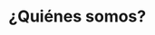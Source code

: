 <script setup>
import { VPTeamMembers } from 'vitepress/theme'
import data from './members.json'

const members = data.map((member) => ({
  avatar: `https://www.github.com/${member.github}.png`,
  name: member.name,
  title: `${member.github}`,
  links: [{ icon: 'github', link: `https://github.com/${member.github}` }]
}));

</script>

# ¿Quiénes somos?

<VPTeamMembers size="small" :members="members" />
